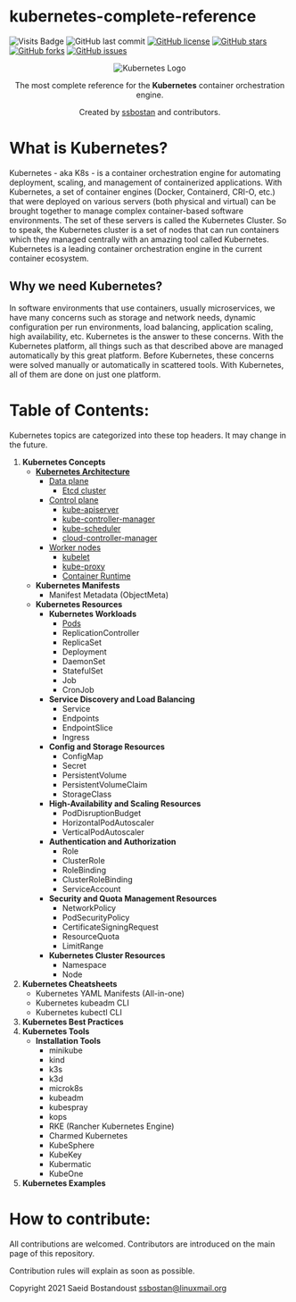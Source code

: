 # kubernetes-complete-reference

![Visits Badge](https://badges.pufler.dev/visits/ssbostan/kubernetes-complete-reference)
![GitHub last commit](https://img.shields.io/github/last-commit/ssbostan/kubernetes-complete-reference)
[![GitHub license](https://img.shields.io/github/license/ssbostan/kubernetes-complete-reference)](https://github.com/ssbostan/kubernetes-complete-reference/blob/master/LICENSE)
[![GitHub stars](https://img.shields.io/github/stars/ssbostan/kubernetes-complete-reference)](https://github.com/ssbostan/kubernetes-complete-reference/stargazers)
[![GitHub forks](https://img.shields.io/github/forks/ssbostan/kubernetes-complete-reference)](https://github.com/ssbostan/kubernetes-complete-reference/network)
[![GitHub issues](https://img.shields.io/github/issues/ssbostan/kubernetes-complete-reference)](https://github.com/ssbostan/kubernetes-complete-reference/issues)

<p align="center">
 <img alt="Kubernetes Logo" src="https://kubernetes.io/images/kubernetes-horizontal-color.png">
</p>

<p align="center">The most complete reference for the <strong>Kubernetes</strong> container orchestration engine.</p>

<p align="center">Created by <a href="https://github.com/ssbostan">ssbostan</a> and contributors.</p>

# What is Kubernetes?

Kubernetes - aka K8s - is a container orchestration engine for automating deployment, scaling, and management of containerized applications. With Kubernetes, a set of container engines (Docker, Containerd, CRI-O, etc.) that were deployed on various servers (both physical and virtual) can be brought together to manage complex container-based software environments. The set of these servers is called the Kubernetes Cluster. So to speak, the Kubernetes cluster is a set of nodes that can run containers which they managed centrally with an amazing tool called Kubernetes. Kubernetes is a leading container orchestration engine in the current container ecosystem.

## Why we need Kubernetes?

In software environments that use containers, usually microservices, we have many concerns such as storage and network needs, dynamic configuration per run environments, load balancing, application scaling, high availability, etc. Kubernetes is the answer to these concerns. With the Kubernetes platform, all things such as that described above are managed automatically by this great platform. Before Kubernetes, these concerns were solved manually or automatically in scattered tools. With Kubernetes, all of them are done on just one platform.

# Table of Contents:

Kubernetes topics are categorized into these top headers. It may change in the future.

 1. **Kubernetes Concepts**
    - [**Kubernetes Architecture**](https://github.com/ssbostan/kubernetes-complete-reference/blob/master/contents/concepts/architecture/README.md)
      - [Data plane](https://github.com/ssbostan/kubernetes-complete-reference/blob/master/contents/concepts/architecture/README.md#data-plane)
        - [Etcd cluster](https://github.com/ssbostan/kubernetes-complete-reference/blob/master/contents/concepts/architecture/README.md#data-plane)
      - [Control plane](https://github.com/ssbostan/kubernetes-complete-reference/blob/master/contents/concepts/architecture/README.md#control-plane)
        - [kube-apiserver](https://github.com/ssbostan/kubernetes-complete-reference/blob/master/contents/concepts/architecture/README.md#kube-apiserver)
        - [kube-controller-manager](https://github.com/ssbostan/kubernetes-complete-reference/blob/master/contents/concepts/architecture/README.md#kube-controller-manager)
        - [kube-scheduler](https://github.com/ssbostan/kubernetes-complete-reference/blob/master/contents/concepts/architecture/README.md#kube-scheduler)
        - [cloud-controller-manager](https://github.com/ssbostan/kubernetes-complete-reference/blob/master/contents/concepts/architecture/README.md#cloud-controller-manager)
      - [Worker nodes](https://github.com/ssbostan/kubernetes-complete-reference/blob/master/contents/concepts/architecture/README.md#worker-nodes)
        - [kubelet](https://github.com/ssbostan/kubernetes-complete-reference/blob/master/contents/concepts/architecture/README.md#kubelet)
        - [kube-proxy](https://github.com/ssbostan/kubernetes-complete-reference/blob/master/contents/concepts/architecture/README.md#kube-proxy)
        - [Container Runtime](https://github.com/ssbostan/kubernetes-complete-reference/blob/master/contents/concepts/architecture/README.md#container-runtime)
    - **Kubernetes Manifests**
      - Manifest Metadata (ObjectMeta)
    - **Kubernetes Resources**
      - **Kubernetes Workloads**
        - [Pods](https://github.com/ssbostan/kubernetes-complete-reference/blob/master/contents/concepts/resources/workloads/pods.md)
        - ReplicationController
        - ReplicaSet
        - Deployment
        - DaemonSet
        - StatefulSet
        - Job
        - CronJob
      - **Service Discovery and Load Balancing**
        - Service
        - Endpoints
        - EndpointSlice
        - Ingress
      - **Config and Storage Resources**
        - ConfigMap
        - Secret
        - PersistentVolume
        - PersistentVolumeClaim
        - StorageClass
      - **High-Availability and Scaling Resources**
        - PodDisruptionBudget
        - HorizontalPodAutoscaler
        - VerticalPodAutoscaler
      - **Authentication and Authorization**
        - Role
        - ClusterRole
        - RoleBinding
        - ClusterRoleBinding
        - ServiceAccount
      - **Security and Quota Management Resources**
        - NetworkPolicy
        - PodSecurityPolicy
        - CertificateSigningRequest
        - ResourceQuota
        - LimitRange
      - **Kubernetes Cluster Resources**
        - Namespace
        - Node
 2. **Kubernetes Cheatsheets**
    - Kubernetes YAML Manifests (All-in-one)
    - Kubernetes kubeadm CLI
    - Kubernetes kubectl CLI
 3. **Kubernetes Best Practices**
 4. **Kubernetes Tools**
    - **Installation Tools**
      - minikube
      - kind
      - k3s
      - k3d
      - microk8s
      - kubeadm
      - kubespray
      - kops
      - RKE (Rancher Kubernetes Engine)
      - Charmed Kubernetes
      - KubeSphere
      - KubeKey
      - Kubermatic
      - KubeOne
 5. **Kubernetes Examples**

# How to contribute:

All contributions are welcomed. Contributors are introduced on the main page of this repository.

Contribution rules will explain as soon as possible.

Copyright 2021 Saeid Bostandoust <ssbostan@linuxmail.org>

